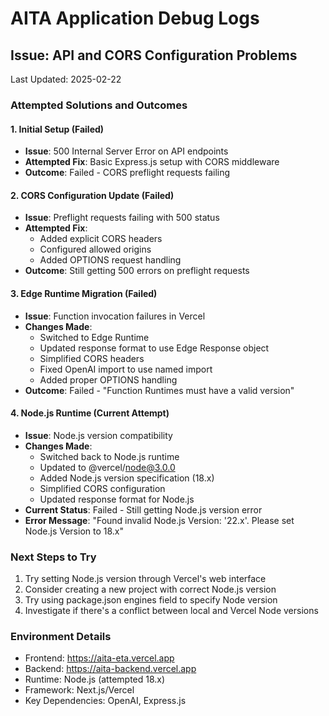 # AITA Application Debug Logs

## Issue: API and CORS Configuration Problems
Last Updated: 2025-02-22

### Attempted Solutions and Outcomes

#### 1. Initial Setup (Failed)
- **Issue**: 500 Internal Server Error on API endpoints
- **Attempted Fix**: Basic Express.js setup with CORS middleware
- **Outcome**: Failed - CORS preflight requests failing

#### 2. CORS Configuration Update (Failed)
- **Issue**: Preflight requests failing with 500 status
- **Attempted Fix**: 
  - Added explicit CORS headers
  - Configured allowed origins
  - Added OPTIONS request handling
- **Outcome**: Still getting 500 errors on preflight requests

#### 3. Edge Runtime Migration (Failed)
- **Issue**: Function invocation failures in Vercel
- **Changes Made**:
  - Switched to Edge Runtime
  - Updated response format to use Edge Response object
  - Simplified CORS headers
  - Fixed OpenAI import to use named import
  - Added proper OPTIONS handling
- **Outcome**: Failed - "Function Runtimes must have a valid version"

#### 4. Node.js Runtime (Current Attempt)
- **Issue**: Node.js version compatibility
- **Changes Made**:
  - Switched back to Node.js runtime
  - Updated to @vercel/node@3.0.0
  - Added Node.js version specification (18.x)
  - Simplified CORS configuration
  - Updated response format for Node.js
- **Current Status**: Failed - Still getting Node.js version error
- **Error Message**: "Found invalid Node.js Version: '22.x'. Please set Node.js Version to 18.x"

### Next Steps to Try
1. Try setting Node.js version through Vercel's web interface
2. Consider creating a new project with correct Node.js version
3. Try using package.json engines field to specify Node version
4. Investigate if there's a conflict between local and Vercel Node versions

### Environment Details
- Frontend: https://aita-eta.vercel.app
- Backend: https://aita-backend.vercel.app
- Runtime: Node.js (attempted 18.x)
- Framework: Next.js/Vercel
- Key Dependencies: OpenAI, Express.js
